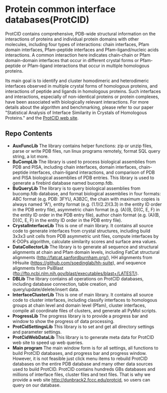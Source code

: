 # Protein common interface databases(ProtCID)

ProtCID contains comprehensive, PDB-wide structural information on the interactions of proteins and individual protein domains with other molecules, including four types of interactions: chain interfaces, Pfam domain interfaces, Pfam-peptide interfaces and Pfam-ligand/nucleic acids interactions. A common interaction here indicates chain-chain or Pfam domain-domain interfaces that occur in different crystal forms or Pfam-peptide or Pfam-ligand interactions that occur in multiple homologous proteins.

Its main goal is to identify and cluster homodimeric and heterodimeric interfaces observed in multiple crystal forms of homologous proteins, and interactions of peptide and ligands in homologous proteins. Such interfaces and interactions, especially of non-identical proteins or protein complexes, have been associated with biologically relevant interactions. For more details about the algorithm and benchmarking, please refer to our paper "Statistical Analysis of Interface Similarity in Crystals of Homologous Proteins." and the [ProtCID web site](http://dunbrack2.fccc.edu/ProtCiD).

## Repo Contents

- **AuxFuncLib**
The library contains helper functions: zip or unzip files, parse or write PDB files, run linux programs remotely, format SQL query string, a lot more. 
- **BuCompLib**
The library is used to process biological assemblies from PDB and PISA, including chain interfaces, domain interfaces, chain-peptide interfaces, chain-ligand interactions, and comparison of PDB and PISA biological assemblies of PDB entries. This library is used to generate a firebird database named bucomp.fdb.
- **BuQueryLib**
The library is to query biological assemblies from bucomp.fdb database, and format biological assemblies in four formats: ABC format (e.g. PDB: 3FYU, A3B2C, the chain with maximum copies is always named “A”), entity format (e.g. (1.1)(2.2)(3.3) in the entity ID order in the PDB entry file), asymmetric chain format (e.g. (A)(B, D)(C, E, F) in the entity ID order in the PDB entry file), author chain format (e.g. (A)(B, D)(C, E, F) in the entity ID order in the PDB entry file). 
- **CrystalInterfaceLib**
This is one of main library. It contains all source code to generate interfaces from crystal structures, including build 3x3x3 unit cells from PDB asymmetric unit files, compute interfaces by K-DOPs algorithm, calculate similarity scores and surface area values. 
- **DataCollectorLib**
The library is to generate all sequence and structural alignments at chain and Pfam domain levels, including FatCat structural alignments (http://fatcat.sanfordburnham.org/), HH alignments from HHsuite (https://github.com/soedinglab/hh-suite), and sequence alignments from PsiBlast (ftp://ftp.ncbi.nlm.nih.gov/blast/executables/blast+/LATEST/).  
- **DBLib**
The library contains all operations on ProtCID databases, including database connection, table creation, and query/update/delete/insert data. 
- **InterfaceClusterLib**
This is one of main library. It contains all source code to cluster interfaces, including classify interfaces to homologous groups at chain level and domain level (Pfam),  cluster interfaces, compile all coordinate files of clusters, and generate all PyMol scripts.
- **ProgressLib**
The progress library is to provide a progress bar and window to show the progress of data processing. 
- **ProtCidSettingsLib**
This library is to set and get all directory settings and parameter settings.
- **ProtCidWebDataLib**
This library is to generate meta data for ProtCID web site to speed up web queries.
- **Main program**
The main window form is for all settings, all functions to build ProtCID databases, and progress bar and progress window. However, it is not feasible just click menu items to rebuild ProtCID databases on the entire PDB database and many other data sources used to build ProtCID. ProtCID contains hundreds GBs databases and millions of interface files, cluster files and text files. That is why we provide a web site http://dunbrack2.fccc.edu/protcid, so users can query on our database. 


